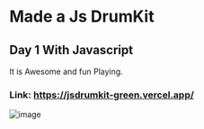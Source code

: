 # Made a Js DrumKit 

## Day 1 With Javascript

It is Awesome and fun Playing.

### Link: https://jsdrumkit-green.vercel.app/

![image](https://user-images.githubusercontent.com/86593756/179349211-68e7df3a-9b07-40e9-ac25-52191b9bf84e.png)

